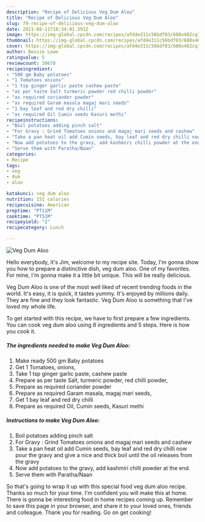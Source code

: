 ```yaml
---
description: "Recipe of Delicious Veg Dum Aloo"
title: "Recipe of Delicious Veg Dum Aloo"
slug: 79-recipe-of-delicious-veg-dum-aloo
date: 2021-08-11T18:34:01.591Z
image: https://img-global.cpcdn.com/recipes/afd4e311c56bdf03/680x482cq70/veg-dum-aloo-recipe-main-photo.jpg
thumbnail: https://img-global.cpcdn.com/recipes/afd4e311c56bdf03/680x482cq70/veg-dum-aloo-recipe-main-photo.jpg
cover: https://img-global.cpcdn.com/recipes/afd4e311c56bdf03/680x482cq70/veg-dum-aloo-recipe-main-photo.jpg
author: Bessie Lowe
ratingvalue: 5
reviewcount: 30678
recipeingredient:
- "500 gm Baby potatoes"
- "1 Tomatoes onions"
- "1 tsp ginger garlic paste cashew paste"
- "as per taste Salt turmeric powder red chilli powder"
- "as required coriander powder"
- "as required Garam masala magaj mari seeds"
- "1 bay leaf and red dry chilli"
- "as required Oil Cumin seeds Kasuri methi"
recipeinstructions:
- "Boil potatoes adding pinch salt"
- "For Gravy : Grind Tomatoes onions and magaj mari seeds and cashew"
- "Take a pan heat oil add Cumin seeds, bay leaf and red dry chilli now pour the gravy and give a nice and thick boil until the oil releases from the gravy"
- "Now add potatoes to the gravy, add kashmiri chilli powder at the end."
- "Serve them with Paratha/Naan"
categories:
- Recipe
tags:
- veg
- dum
- aloo

katakunci: veg dum aloo 
nutrition: 151 calories
recipecuisine: American
preptime: "PT11M"
cooktime: "PT51M"
recipeyield: "2"
recipecategory: Lunch

---
```



![Veg Dum Aloo](https://img-global.cpcdn.com/recipes/afd4e311c56bdf03/680x482cq70/veg-dum-aloo-recipe-main-photo.jpg)

Hello everybody, it's Jim, welcome to my recipe site. Today, I'm gonna show you how to prepare a distinctive dish, veg dum aloo. One of my favorites. For mine, I'm gonna make it a little bit unique. This will be really delicious.

Veg Dum Aloo is one of the most well liked of recent trending foods in the world. It's easy, it is quick, it tastes yummy. It's enjoyed by millions daily. They are fine and they look fantastic. Veg Dum Aloo is something that I've loved my whole life.




To get started with this recipe, we have to first prepare a few ingredients. You can cook veg dum aloo using 8 ingredients and 5 steps. Here is how you cook it.

<!--inarticleads1-->

##### The ingredients needed to make Veg Dum Aloo:

1. Make ready 500 gm Baby potatoes
1. Get 1 Tomatoes, onions,
1. Take 1 tsp ginger garlic paste, cashew paste
1. Prepare as per taste Salt, turmeric powder, red chilli powder,
1. Prepare as required coriander powder
1. Prepare as required Garam masala, magaj mari seeds,
1. Get 1 bay leaf and red dry chilli
1. Prepare as required Oil, Cumin seeds, Kasuri methi




<!--inarticleads2-->

##### Instructions to make Veg Dum Aloo:

1. Boil potatoes adding pinch salt
1. For Gravy : Grind Tomatoes onions and magaj mari seeds and cashew
1. Take a pan heat oil add Cumin seeds, bay leaf and red dry chilli now pour the gravy and give a nice and thick boil until the oil releases from the gravy
1. Now add potatoes to the gravy, add kashmiri chilli powder at the end.
1. Serve them with Paratha/Naan




So that's going to wrap it up with this special food veg dum aloo recipe. Thanks so much for your time. I'm confident you will make this at home. There is gonna be interesting food in home recipes coming up. Remember to save this page in your browser, and share it to your loved ones, friends and colleague. Thank you for reading. Go on get cooking!

